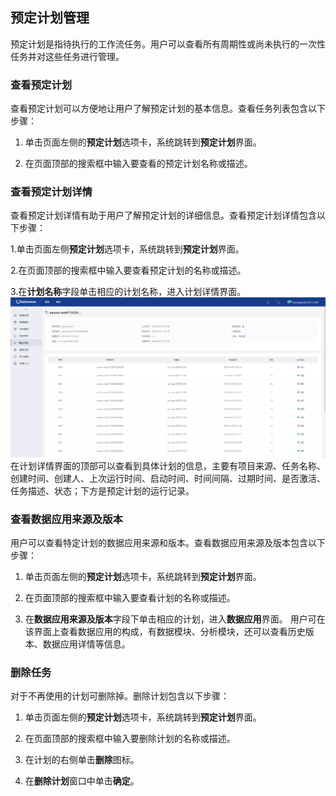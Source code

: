 ## 预定计划管理
预定计划是指待执行的工作流任务。用户可以查看所有周期性或尚未执行的一次性任务并对这些任务进行管理。

### 查看预定计划
查看预定计划可以方便地让用户了解预定计划的基本信息。查看任务列表包含以下步骤：

1. 单击页面左侧的**预定计划**选项卡，系统跳转到**预定计划**界面。

2. 在页面顶部的搜索框中输入要查看的预定计划名称或描述。
  
### 查看预定计划详情
查看预定计划详情有助于用户了解预定计划的详细信息。查看预定计划详情包含以下步骤：

1.单击页面左侧**预定计划**选项卡，系统跳转到**预定计划**界面。

2.在页面顶部的搜索框中输入要查看预定计划的名称或描述。

3.在**计划名称**字段单击相应的计划名称，进入计划详情界面。
![](/assets/预定计划详情.png)
在计划详情界面的顶部可以查看到具体计划的信息，主要有项目来源、任务名称、创建时间、创建人、上次运行时间、启动时间、时间间隔、过期时间、是否激活、任务描述、状态；下方是预定计划的运行记录。

### 查看数据应用来源及版本
用户可以查看特定计划的数据应用来源和版本。查看数据应用来源及版本包含以下步骤：

1. 单击页面左侧的**预定计划**选项卡，系统跳转到**预定计划**界面。

2. 在页面顶部的搜索框中输入要查看计划的名称或描述。

3. 在**数据应用来源及版本**字段下单击相应的计划，进入**数据应用**界面。
用户可在该界面上查看数据应用的构成，有数据模块、分析模块，还可以查看历史版本、数据应用详情等信息。

### 删除任务
对于不再使用的计划可删除掉。删除计划包含以下步骤：

1. 单击页面左侧的**预定计划**选项卡，系统跳转到**预定计划**界面。

2. 在页面顶部的搜索框中输入要删除计划的名称或描述。

3. 在计划的右侧单击**删除**图标。

4. 在**删除计划**窗口中单击**确定**。





